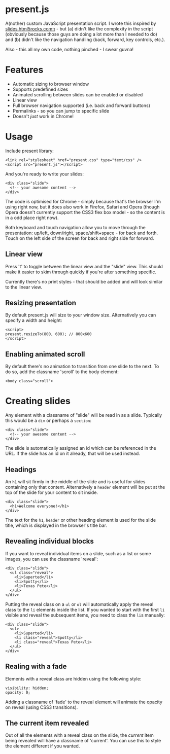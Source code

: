 # present.js

A(nother) custom JavaScript presentation script. I wrote this inspired by [slides.html5rocks.comπ](http://slides.html5rocks.com/) - but (a) didn't like the complexity in the script (obviously because those guys are doing a lot more than I needed to do) and (b) didn't like the navigation handling (back, forward, key controls, etc.).

Also - this all my own code, nothing pinched - I swear guvna!

# Features

- Automatic sizing to browser window
- Supports predefined sizes
- Animated scrolling between slides can be enabled or disabled
- Linear view
- Full browser navigation supported (i.e. back and forward buttons)
- Permalinks - so you can jump to specific slide
- Doesn't *just* work in Chrome!

# Usage

Include present library:

    <link rel="stylesheet" href="present.css" type="text/css" />
    <script src="present.js"></script>

And you're ready to write your slides:

    <div class="slide">
      <!-- your awesome content -->
    </div>

The code is optimised for Chrome - simply because that's the browser I'm using right now, but it does also work in Firefox, Safari and Opera (though Opera doesn't currently support the CSS3 flex box model - so the content is in a odd place right now). 

Both keyboard and touch navigation allow you to move through the presentation: up/left, down/right, space/shift+space - for back and forth. Touch on the left side of the screen for back and right side for forward.

## Linear view

Press 't' to toggle between the linear view and the "slide" view. This should make it easier to skim through quickly if you're after something specific. 

Currently there's no print styles - that should be added and will look similar to the linear view.

## Resizing presentation

By default present.js will size to your window size. Alternatively you can specify a width and height:

    <script>
    present.resizeTo(800, 600); // 800x600
    </script>

## Enabling animated scroll

By default there's no animation to transition from one slide to the next. To do so, add the classname 'scroll' to the body element:

    <body class="scroll">

# Creating slides

Any element with a classname of "slide" will be read in as a slide. Typically this would be a `div` or perhaps a `section`:

    <div class="slide">
      <!-- your awesome content -->
    </div>

The slide is automatically assigned an id which can be referenced in the URL. If the slide has an id on it already, that will be used instead.

## Headings

An `h1` will sit firmly in the middle of the slide and is useful for slides containing only that content. Alternatively a `header` element will be put at the top of the slide for your content to sit inside. 

    <div class="slide">
      <h1>Welcome everyone!</h1>
    </div>

The text for the `h1`, `header` or other heading element is used for the slide title, which is displayed in the browser's title bar.

## Revealing individual blocks

If you want to reveal individual items on a slide, such as a list or some images, you can use the classname 'reveal':

    <div class="slide">
      <ul class="reveal">
        <li>Superted</li>
        <li>Spotty</li>
        <li>Texas Pete</li>
      </ul>
    </div>

Putting the reveal class on a `ul` or `ol` will automatically apply the reveal class to the `li` elements inside the list. If you wanted to start with the first `li` visible and reveal the subsequent items, you need to class the `li`s manually:

    <div class="slide">
      <ul>
        <li>Superted</li>
        <li class="reveal">Spotty</li>
        <li class="reveal">Texas Pete</li>
      </ul>
    </div>

## Realing with a fade

Elements with a reveal class are hidden using the following style:

    visibility: hidden;
    opacity: 0;

Adding a classname of 'fade' to the reveal element will animate the opacity on reveal (using CSS3 transitions).

## The current item revealed

Out of all the elements with a reveal class on the slide, the *current* item being revealed will have a classname of 'current'. You can use this to style the element different if you wanted.